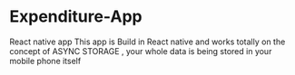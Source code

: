 # Expenditure-App
React native app 
This app is Build in React native and works totally on the concept of ASYNC STORAGE ,
your whole data is being stored in your mobile phone itself 
